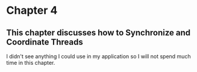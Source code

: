 # Chapter 4

## This chapter discusses how to Synchronize and Coordinate Threads

I didn't see anything I could use in my application so I will not spend much time in this chapter.